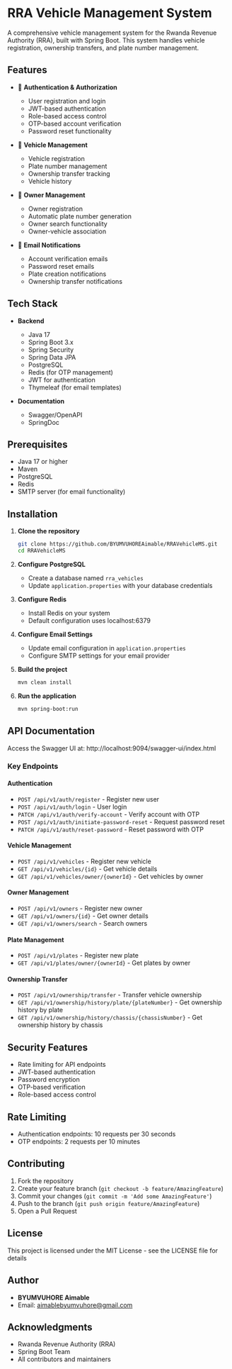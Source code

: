 # RRA Vehicle Management System

A comprehensive vehicle management system for the Rwanda Revenue Authority (RRA), built with Spring Boot. This system handles vehicle registration, ownership transfers, and plate number management.

## Features

- 🔐 **Authentication & Authorization**
  - User registration and login
  - JWT-based authentication
  - Role-based access control
  - OTP-based account verification
  - Password reset functionality

- 🚗 **Vehicle Management**
  - Vehicle registration
  - Plate number management
  - Ownership transfer tracking
  - Vehicle history

- 👤 **Owner Management**
  - Owner registration
  - Automatic plate number generation
  - Owner search functionality
  - Owner-vehicle association

- 📧 **Email Notifications**
  - Account verification emails
  - Password reset emails
  - Plate creation notifications
  - Ownership transfer notifications

## Tech Stack

- **Backend**
  - Java 17
  - Spring Boot 3.x
  - Spring Security
  - Spring Data JPA
  - PostgreSQL
  - Redis (for OTP management)
  - JWT for authentication
  - Thymeleaf (for email templates)

- **Documentation**
  - Swagger/OpenAPI
  - SpringDoc

## Prerequisites

- Java 17 or higher
- Maven
- PostgreSQL
- Redis
- SMTP server (for email functionality)

## Installation

1. **Clone the repository**
   ```bash
   git clone https://github.com/BYUMVUHOREAimable/RRAVehicleMS.git
   cd RRAVehicleMS
   ```

2. **Configure PostgreSQL**
   - Create a database named `rra_vehicles`
   - Update `application.properties` with your database credentials

3. **Configure Redis**
   - Install Redis on your system
   - Default configuration uses localhost:6379

4. **Configure Email Settings**
   - Update email configuration in `application.properties`
   - Configure SMTP settings for your email provider

5. **Build the project**
   ```bash
   mvn clean install
   ```

6. **Run the application**
   ```bash
   mvn spring-boot:run
   ```

## API Documentation

Access the Swagger UI at: http://localhost:9094/swagger-ui/index.html

### Key Endpoints

#### Authentication
- `POST /api/v1/auth/register` - Register new user
- `POST /api/v1/auth/login` - User login
- `PATCH /api/v1/auth/verify-account` - Verify account with OTP
- `POST /api/v1/auth/initiate-password-reset` - Request password reset
- `PATCH /api/v1/auth/reset-password` - Reset password with OTP

#### Vehicle Management
- `POST /api/v1/vehicles` - Register new vehicle
- `GET /api/v1/vehicles/{id}` - Get vehicle details
- `GET /api/v1/vehicles/owner/{ownerId}` - Get vehicles by owner

#### Owner Management
- `POST /api/v1/owners` - Register new owner
- `GET /api/v1/owners/{id}` - Get owner details
- `GET /api/v1/owners/search` - Search owners

#### Plate Management
- `POST /api/v1/plates` - Register new plate
- `GET /api/v1/plates/owner/{ownerId}` - Get plates by owner

#### Ownership Transfer
- `POST /api/v1/ownership/transfer` - Transfer vehicle ownership
- `GET /api/v1/ownership/history/plate/{plateNumber}` - Get ownership history by plate
- `GET /api/v1/ownership/history/chassis/{chassisNumber}` - Get ownership history by chassis

## Security Features

- Rate limiting for API endpoints
- JWT-based authentication
- Password encryption
- OTP-based verification
- Role-based access control

## Rate Limiting

- Authentication endpoints: 10 requests per 30 seconds
- OTP endpoints: 2 requests per 10 minutes

## Contributing

1. Fork the repository
2. Create your feature branch (`git checkout -b feature/AmazingFeature`)
3. Commit your changes (`git commit -m 'Add some AmazingFeature'`)
4. Push to the branch (`git push origin feature/AmazingFeature`)
5. Open a Pull Request

## License

This project is licensed under the MIT License - see the LICENSE file for details

## Author

- **BYUMVUHORE Aimable**
- Email: aimablebyumvuhore@gmail.com

## Acknowledgments

- Rwanda Revenue Authority (RRA)
- Spring Boot Team
- All contributors and maintainers 